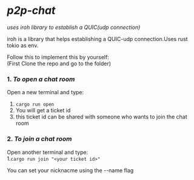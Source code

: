 # ***p2p-chat***
*uses iroh library to establish a QUIC(udp connection)*

iroh is a library that helps establishing a QUIC-udp connection.Uses rust tokio as env.

Follow this to implement this by yourself:  
(First Clone the repo and go to the folder)
### 1. _To open a chat room_
Open a new terminal and type:
 1. ```cargo run open```
 2. You will get a ticket id
 3. this ticket id can be shared with someone who wants to join the chat room

### 2. _To join a chat room_
Open another terminal and type:  
 1.```cargo run join "<your ticket id>"```

You can set your nicknacme using the --name <NAME> flag
